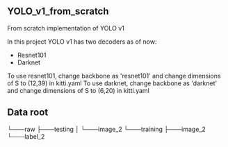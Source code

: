 ## YOLO_v1_from_scratch
From scratch implementation of YOLO v1

In this project YOLO v1 has two decoders as of now:
- Resnet101
- Darknet

To use resnet101, change backbone as 'resnet101' and change dimensions of S to (12,39) in kitti.yaml
To use darknet, change backbone as 'darknet' and change dimensions of S to (6,20) in kitti.yaml

## Data root

└───raw
    ├───testing
    │   └───image_2
    └───training
        ├───image_2
        └───label_2

